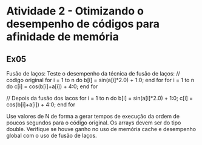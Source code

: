 # Atividade 2 - Otimizando o desempenho de códigos para afinidade de memória
## Ex05

Fusão de laços: Teste o desempenho da técnica de fusão de laços:
// codigo original
for i = 1 to n do
b[i] = sin(a[i]*2.0) + 1:0;
end for
for i = 1 to n do
c[i] = cos(b[i]+a[i]) + 4:0;
end for

// Depois da fusão dos lacos
for i = 1 to n do
b[i] = sin(a[i]*2.0) + 1:0;
c[i] = cos(b[i]+a[i]) + 4:0;
end for

Use valores de N de forma a gerar tempos de execução da ordem
de poucos segundos para o código original.
Os arrays devem ser do tipo double.
Verifique se houve ganho no uso de memória cache e desempenho
global com o uso de fusão de laços.
